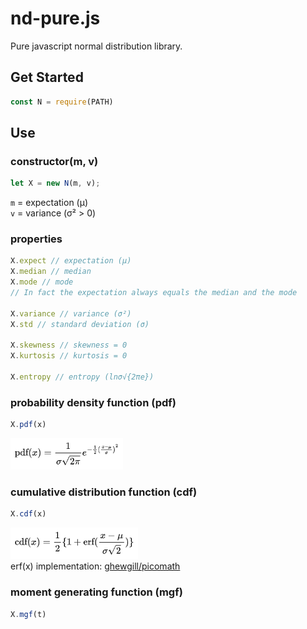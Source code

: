 # nd-pure.js
Pure javascript normal distribution library.

## Get Started
```js
const N = require(PATH)
```

## Use
### constructor(m, v)
```js
let X = new N(m, v);
```
`m` = expectation (μ)<br/>
`v` = variance (σ² > 0)

### properties
```js
X.expect // expectation (μ)
X.median // median
X.mode // mode
// In fact the expectation always equals the median and the mode

X.variance // variance (σ²)
X.std // standard deviation (σ)

X.skewness // skewness = 0
X.kurtosis // kurtosis = 0

X.entropy // entropy (lnσ√{2πe})
```


### probability density function (pdf)
```js
X.pdf(x)
```
<img src="/assets/simple-jgbp_pdf.png" height="50px">

### cumulative distribution function (cdf)
```js
X.cdf(x)
```
<img src="/assets/simple-jgbp_cdf.png" height="50px"><br/>
erf(x) implementation: [ghewgill/picomath](https://github.com/ghewgill/picomath)

### moment generating function (mgf)
```js
X.mgf(t)
```


